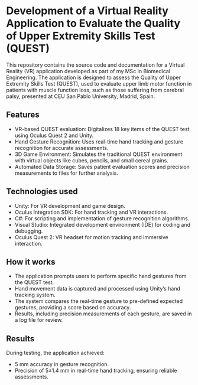 # Development of a Virtual Reality Application to Evaluate the Quality of Upper Extremity Skills Test (QUEST) 


This repository contains the source code and documentation for a Virtual Reality (VR) application developed as part of my MSc in Biomedical Engineering. The application is designed to assess the Quality of Upper Extremity Skills Test (QUEST), used to evaluate upper limb motor function in patients with muscle function loss, such as those suffering from cerebral palsy, presented at CEU San Pablo University, Madrid, Spain.
 
## Features
- VR-based QUEST evaluation: Digitalizes 18 key items of the QUEST test using Oculus Quest 2 and Unity.
- Hand Gesture Recognition: Uses real-time hand tracking and gesture recognition for accurate assessments.
- 3D Game Environment: Simulates the traditional QUEST environment with virtual objects like cubes, pencils, and small cereal grains.
- Automated Data Storage: Saves patient evaluation scores and precision measurements to files for further analysis.

## Technologies used
- Unity: For VR development and game design.
- Oculus Integration SDK: For hand tracking and VR interactions.
- C#: For scripting and implementation of gesture recognition algorithms.
- Visual Studio: Integrated development environment (IDE) for coding and debugging.
- Oculus Quest 2: VR headset for motion tracking and immersive interaction.

## How it works
- The application prompts users to perform specific hand gestures from the QUEST test.
- Hand movement data is captured and processed using Unity’s hand tracking system.
- The system compares the real-time gesture to pre-defined expected gestures, providing a score based on accuracy.
- Results, including precision measurements of each gesture, are saved in a log file for review.


## Results
During testing, the application achieved:
- 5 mm accuracy in gesture recognition.
- Precision of 5±1.4 mm in real-time hand tracking, ensuring reliable assessments.
